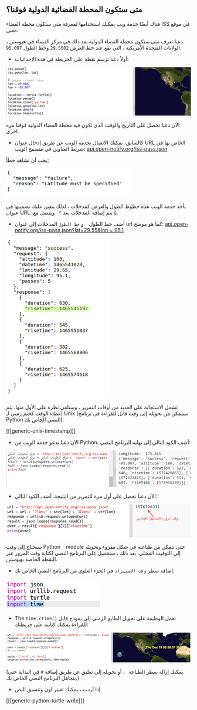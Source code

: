 ## متى ستكون المحطة الفضائية الدولية فوقنا؟

هناك أيضًا خدمة ويب يمكنك استخدامها لمعرفة متى ستكون محطة الفضاء ISS في موقع معين.

دعنا نعرف متى ستكون محطة الفضاء الدولية بعد ذلك في مركز الفضاء في هيوستن ، الولايات المتحدة الأمريكية ، التي تقع عند خط العرض ` 29.5502 ` وخط الطول ` 95.097 `.

+ أولاً دعنا نرسم نقطة على الخريطة في هذه الإحداثيات:

![لقطة شاشة](images/iss-houston.png)

الآن دعنا نحصل على التاريخ والوقت الذي تكون فيه محطة الفضاء الدولية فوقنا مرة اخرى.

+ كالسابق، يمكنك الاتصال بخدمة الويب عن طريق إدخال عنوان URL الخاص بها في شريط العناوين في متصفح الويب: <a href="http://api.open-notify.org/iss-pass.json" target="_blank"> api.open-notify.org/iss-pass.json </a>

يجب أن تشاهد خطأ:

![لقطة الشاشة](images/iss-pass-error.png)

تأخذ خدمة الويب هذه خطوط الطول والعرض كمدخلات ، لذلك يتعين عليك تضمينها في عنوان URL. يتم إضافة المدخلات بعد `؟ ` ويفصل مع `&`.

+ أضف خط الطول ` ` و ` خط الطول ` المدخلات إلى عنوان url كما هو موضح: <a href="http://api.open-notify.org/iss-pass.json?lat=29.55&lon=95.1" target="_blank"> api.open-notify.org/iss-pass.json؟lat=29.55&lon = 95.1 </a>

![لقطة الشاشة](images/iss-passtimes.png)

تشمل الاستجابة على العديد من أوقات التمرير ، وسنلقي نظرة على الأول منها. يتم إعطاء الوقت كختم زمني لـ Unix (ستتمكن من تحويله إلى وقت قابل للقراءة في برنامج Python النصي الخاص بك).

[[[generic-unix-timestamp]]]

+ الآن دعنا ندعو خدمة الويب من Python. أضف الكود التالي إلى نهاية البرنامج النصي:

![لقطة الشاشة](images/iss-passover.png)

+ الآن دعنا نحصل على أول مرة للتمرير من النتيجة. أضف الكود التالي:

![لقطة الشاشة](images/iss-print-pass.png)

سنحتاج إلى وقت Python ` ` module حتى نتمكن من طباعته في شكل مقروء وتحويله إلى التوقيت المحلي. بعد ذلك ، سنحصل على البرنامج النصي لكتابة وقت المرور عبر النقطة الخاصة بهيوستن.

+ إضافة سطر ` وقت الاستيراد ` في الجزء العلوي من البرنامج النصي الخاص بك:

![لقطة الشاشة](images/iss-time.png)

+ The `time.ctime()` تعمل الوظيفة على تحويل الطابع الزمني إلى نموذج قابل للقراءة يمكنك كتابته على خريطتك:

![لقطة الشاشة](images/iss-pass-write.png)

(يمكنك إزالة سطر الطباعة ` `، أو تحويله إلى تعليق عن طريق إضافة ` # ` في البداية حتى يتجاهل البرنامج النصي الخاص بك.)

+ إذا أردت ، يمكنك تغيير لون وتنسيق النص. 

[[[generic-python-turtle-write]]]